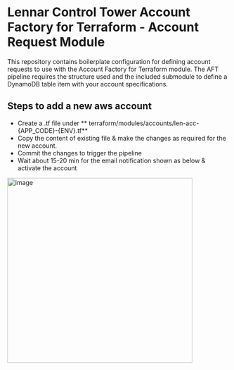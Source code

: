 # Lennar Control Tower Account Factory for Terraform - Account Request Module

This repository contains boilerplate configuration for defining account
requests to use with the Account Factory for Terraform module. The AFT pipeline
requires the structure used and the included submodule to define a DynamoDB
table item with your account specifications. 

## Steps to add a new aws account
- Create a .tf file under ** terraform/modules/accounts/len-acc-{APP_CODE}-{ENV}.tf**
- Copy the content of existing file & make the changes as required for the new account.
- Commit the changes to trigger the pipeline
- Wait about 15-20 min for the email notification shown as below & activate the account
 <img width="421" alt="image" src="https://github.com/jitenderyadavofc/learn-terraform-aft-account-request/assets/157213132/8e696615-7105-44d5-b768-5031698a7667">

 
  
 

